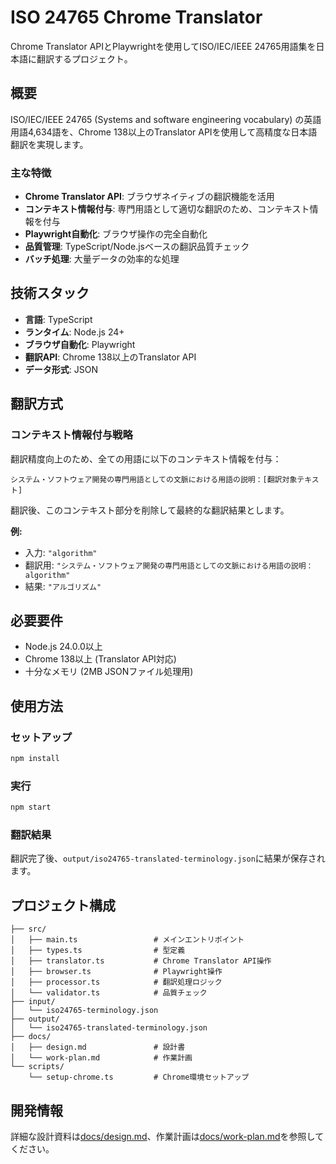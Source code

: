# ISO 24765 Chrome Translator

Chrome Translator APIとPlaywrightを使用してISO/IEC/IEEE 24765用語集を日本語に翻訳するプロジェクト。

## 概要

ISO/IEC/IEEE 24765 (Systems and software engineering vocabulary) の英語用語4,634語を、Chrome 138以上のTranslator APIを使用して高精度な日本語翻訳を実現します。

### 主な特徴

- **Chrome Translator API**: ブラウザネイティブの翻訳機能を活用
- **コンテキスト情報付与**: 専門用語として適切な翻訳のため、コンテキスト情報を付与
- **Playwright自動化**: ブラウザ操作の完全自動化
- **品質管理**: TypeScript/Node.jsベースの翻訳品質チェック
- **バッチ処理**: 大量データの効率的な処理

## 技術スタック

- **言語**: TypeScript
- **ランタイム**: Node.js 24+
- **ブラウザ自動化**: Playwright
- **翻訳API**: Chrome 138以上のTranslator API
- **データ形式**: JSON

## 翻訳方式

### コンテキスト情報付与戦略

翻訳精度向上のため、全ての用語に以下のコンテキスト情報を付与：

```
システム・ソフトウェア開発の専門用語としての文脈における用語の説明：[翻訳対象テキスト]
```

翻訳後、このコンテキスト部分を削除して最終的な翻訳結果とします。

**例:**

- 入力: `"algorithm"`
- 翻訳用: `"システム・ソフトウェア開発の専門用語としての文脈における用語の説明：algorithm"`
- 結果: `"アルゴリズム"`

## 必要要件

- Node.js 24.0.0以上
- Chrome 138以上 (Translator API対応)
- 十分なメモリ (2MB JSONファイル処理用)

## 使用方法

### セットアップ

```bash
npm install
```

### 実行

```bash
npm start
```

### 翻訳結果

翻訳完了後、`output/iso24765-translated-terminology.json`に結果が保存されます。

## プロジェクト構成

```
├── src/
│   ├── main.ts                 # メインエントリポイント
│   ├── types.ts                # 型定義
│   ├── translator.ts           # Chrome Translator API操作
│   ├── browser.ts              # Playwright操作
│   ├── processor.ts            # 翻訳処理ロジック
│   └── validator.ts            # 品質チェック
├── input/
│   └── iso24765-terminology.json
├── output/
│   └── iso24765-translated-terminology.json
├── docs/
│   ├── design.md               # 設計書
│   └── work-plan.md            # 作業計画
└── scripts/
    └── setup-chrome.ts         # Chrome環境セットアップ
```

## 開発情報

詳細な設計資料は[docs/design.md](docs/design.md)、作業計画は[docs/work-plan.md](docs/work-plan.md)を参照してください。
